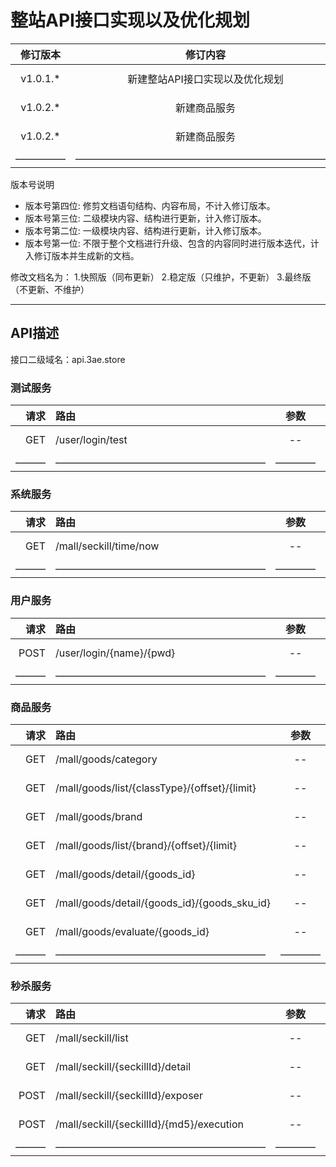 # 整站API接口实现以及优化规划

| 修订版本 | 修订内容  | 修订人员 | 文档类型 | 修订日期 |
| :-----: |  :-----:  | :-----: | :-----: | :-----: |
|  v1.0.1.* | 新建整站API接口实现以及优化规划 | sid | -- | 2018-12-04 |
|  v1.0.2.* | 新建商品服务 | sid | -- | 2018-12-10 |
|  v1.0.2.* | 新建商品服务 | sid | -- | 2018-12-10 |
| ————— | —————————————————————————— | ————— | ————— | —————— |

版本号说明

* 版本号第四位: 修剪文档语句结构、内容布局，不计入修订版本。
* 版本号第三位: 二级模块内容、结构进行更新，计入修订版本。
* 版本号第二位: 一级模块内容、结构进行更新，计入修订版本。
* 版本号第一位: 不限于整个文档进行升级、包含的内容同时进行版本迭代，计入修订版本并生成新的文档。

修改文档名为：
1.快照版（同布更新）
2.稳定版（只维护，不更新）
3.最终版（不更新、不维护）

---

## API描述

接口二级域名：api.3ae.store

### 测试服务

| 请求 | 路由 | 参数  | 返回格式 | 功能描述 | 更新日期 |
| -----: | :----- | :-----: |  :-----:  | :-----: | :-----: |
| GET | /user/login/test | -- | String | 测试登录 | 2018-12-04 |
| ——— | ————————————————————— | ———— | ———— | ——————— | —————— |

### 系统服务

| 请求 | 路由 | 参数  | 返回格式 | 功能描述 | 更新日期 |
| -----: | :----- | :-----: |  :-----:  | :-----: | :-----: |
| GET | /mall/seckill/time/now | -- | String | 查询系统时间 | 2018-12-04 |
| ——— | ————————————————————— | ———— | ———— | ——————— | —————— |

### 用户服务

| 请求 | 路由 | 参数  | 返回格式 | 功能描述 | 更新日期 |
| -----: | :----- | :-----: |  :-----:  | :-----: | :-----: |
| POST | /user/login/{name}/{pwd} | -- | String | 登录操作 | 2018-12-04 |
| ——— | ————————————————————— | ———— | ———— | ——————— | —————— |

### 商品服务

| 请求 | 路由 | 参数  | 返回格式 | 功能描述 | 更新日期 |
| -----: | :----- | :-----: |  :-----:  | :-----: | :-----: |
| GET | /mall/goods/category | -- | String | 获取类目 | 2018-12-10 |
| GET | /mall/goods/list/{classType}/{offset}/{limit} | -- | String | 分类商品 | 2018-12-10 |
| GET | /mall/goods/brand | -- | String | 获取品牌 | 2018-12-10 |
| GET | /mall/goods/list/{brand}/{offset}/{limit} | -- | String | 品牌商品 | 2018-12-10 |
| GET | /mall/goods/detail/{goods_id} | -- | String | 获取商品详情 | 2018-12-10 |
| GET | /mall/goods/detail/{goods_id}/{goods_sku_id} | -- | String | 获取商品详情 | 2018-12-10 |
| GET | /mall/goods/evaluate/{goods_id} | -- | String | 获取商品评价 | 2018-12-10 |
| ——— | ————————————————————— | ———— | ———— | ——————— | —————— |

### 秒杀服务

| 请求 | 路由 | 参数  | 返回格式 | 功能描述 | 更新日期 |
| -----: | :----- | :-----: |  :-----:  | :-----: | :-----: |
| GET | /mall/seckill/list | -- | JSON | 列出秒杀商品 | 2018-12-04 |
| GET | /mall/seckill/{seckillId}/detail | -- | JSON | 查看秒杀详情 | 2018-12-04 |
| POST | /mall/seckill/{seckillId}/exposer | -- | JSON | 返回秒杀地址 | 2018-12-04 |
| POST | /mall/seckill/{seckillId}/{md5}/execution | -- | JSON | 提交秒杀信息 | 2018-12-04 |
| ——— | ————————————————————— | ———— | ———— | ——————— | —————— |

